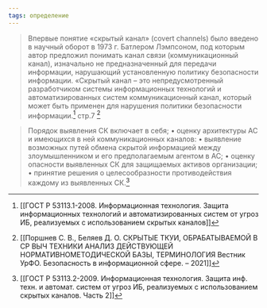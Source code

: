 ```yaml
---
tags: определение
---
```


>Впервые понятие «скрытый канал» (сovert channels) было введено в научный оборот в 1973 г. Батлером Лэмпсоном, под которым автор предложил понимать канал связи (коммуникационный канал), изначально не предназначенный для передачи информации, нарушающий установленную политику безопасности информации.
> «Скрытый канал – это непредусмотренный разработчиком системы информационных технологий и автоматизированных систем коммуникационный канал, который может быть применен для нарушения политики безопасности информации.[^1]
> стр.7 [^2]

>Порядок выявления СК включает в себя;
>• оценку архитектуры АС и имеющихся в ней коммуникационных каналов: 
>• выявление возможных путей обмена скрытой информацией между злоумышленником и его предполагаемым агентом в АС;
>• оценку опасности выявленных СК для защищаемых активов организации; 
>• принятие решения о целесообразности противодействия каждому из выявленных СК.[^3]

[^1]:[[ГОСТ Р 53113.1-2008. Информационная технология. Защита информационных технологий и автоматизированных систем от угроз ИБ, реализуемых с использованием скрытых каналов]]
[^2]:[[Поршнев С. В., Беляев Д. О. СКРЫТЫЕ ТКУИ, ОБРАБАТЫВАЕМОЙ В СР ВЫЧ ТЕХНИКИ АНАЛИЗ ДЕЙСТВУЮЩЕЙ НОРМАТИВНОМЕТОДИЧЕСКОЙ БАЗЫ, ТЕРМИНОЛОГИЯ Вестник УрФО. Безопасность в информационной сфере. – 2021]]
[^3]:[[ГОСТ Р 53113.2-2009. Информационная технология. Защита инф. техн. и автомат. систем от угроз ИБ, реализуемых с использованием скрытых каналов. Часть 2]]
